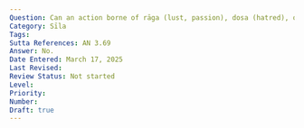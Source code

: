 ```yaml
---
Question: Can an action borne of rāga (lust, passion), dosa (hatred), or moha (delusion) yield a positive result?
Category: Sīla
Tags:
Sutta References: AN 3.69
Answer: No.
Date Entered: March 17, 2025
Last Revised:
Review Status: Not started
Level: 
Priority: 
Number: 
Draft: true
---
```

